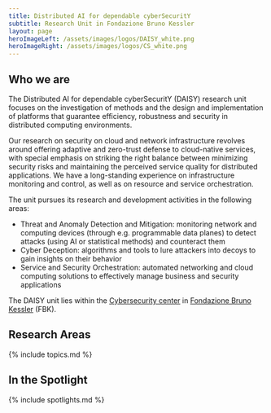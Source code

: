 ```yaml
---
title: Distributed AI for dependable cyberSecuritY
subtitle: Research Unit in Fondazione Bruno Kessler
layout: page
heroImageLeft: /assets/images/logos/DAISY_white.png
heroImageRight: /assets/images/logos/CS_white.png
---
```


## Who we are

The Distributed AI for dependable cyberSecuritY (DAISY) research unit
focuses on the investigation of methods and the design and
implementation of platforms that guarantee efficiency, robustness and
security in distributed computing environments.

Our research on security on cloud and network infrastructure revolves
around offering adaptive and zero-trust defense to cloud-native
services, with special emphasis on striking the right balance between
minimizing security risks and maintaining the perceived service quality
for distributed applications. We have a long-standing experience on
infrastructure monitoring and control, as well as on resource and
service orchestration.

The unit pursues its research and development activities in the
following areas:

- Threat and Anomaly Detection and Mitigation: monitoring network and
  computing devices (through e.g. programmable data planes) to detect
  attacks (using AI or statistical methods) and counteract them
- Cyber Deception: algorithms and tools to lure attackers into decoys
  to gain insights on their behavior
- Service and Security Orchestration: automated networking and cloud
  computing solutions to effectively manage business and security
  applications

The DAISY unit lies within the [Cybersecurity center](https://cs.fbk.eu/) in [Fondazione Bruno Kessler](https://www.fbk.eu) (FBK).

## Research Areas

{% include topics.md %}

## In the Spotlight

{% include spotlights.md %}
